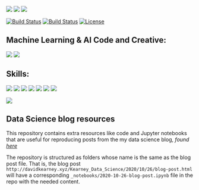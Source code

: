 [//]: # ()

![](https://github.com/davidrkearney/Kearney_Data_Science/workflows/CI/badge.svg) 
![](https://github.com/davidrkearney/Kearney_Data_Science/workflows/GH-Pages%20Status/badge.svg) 
![](https://img.shields.io/github/last-commit/davidrkearney/Kearney_Data_Science) 

[![Build Status](https://img.shields.io/github/forks/davidrkearney/Kearney_Data_Science.svg?style=for-the-badge)](https://github.com/davidrkearney/Kearney_Data_Science)
[![Build Status](https://img.shields.io/github/stars/davidrkearney/Kearney_Data_Science.svg?style=for-the-badge)](https://github.com/davidrkearney/Kearney_Data_Science)
[![License](https://img.shields.io/github/license/davidrkearney/Kearney_Data_Science.svg?style=for-the-badge)](https://github.com/davidrkearney/Kearney_Data_Science)



## Machine Learning & AI Code and Creative:
![](https://img.shields.io/badge/github-%23100000.svg?&style=for-the-badge&logo=github&logoColor=white) 
![](https://img.shields.io/badge/rss-%23FFA500.svg?&style=for-the-badge&logo=rss&logoColor=white) 

## Skills:
![](https://img.shields.io/badge/python%20-%2314354C.svg?&style=for-the-badge&logo=python&logoColor=white) 
![](https://img.shields.io/badge/markdown-%23000000.svg?&style=for-the-badge&logo=markdown&logoColor=white) 
![](https://img.shields.io/badge/r-%23276DC3.svg?&style=for-the-badge&logo=r&logoColor=white) 
![](https://img.shields.io/badge/shell_script%20-%23121011.svg?&style=for-the-badge&logo=gnu-bash&logoColor=white)
![](https://img.shields.io/badge/flask%20-%23000.svg?&style=for-the-badge&logo=flask&logoColor=white)
![](https://img.shields.io/badge/postgres-%23316192.svg?&style=for-the-badge&logo=postgresql&logoColor=white)
![](https://img.shields.io/badge/sqlite-%2307405e.svg?&style=for-the-badge&logo=sqlite&logoColor=white)


![](https://img.shields.io/badge/patreon-%23F96854.svg?&style=for-the-badge&logo=patreon&logoColor=white)







## Data Science blog resources

This repository contains extra resources like code  and Jupyter notebooks that are useful for reproducing posts from the my data science blog, _found [here](http://davidkearney.xyz/Kearney_Data_Science/)_




The repository is structured as folders whose name is the same as the blog post file.
That is, the blog post `http://davidkearney.xyz/Kearney_Data_Science/2020/10/26/blog-post.html` will have a corresponding `_notebooks/2020-10-26-blog-post.ipynb` file in the repo with the needed content.
